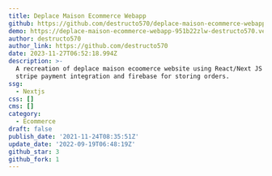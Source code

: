 ```yaml
---
title: Deplace Maison Ecommerce Webapp
github: https://github.com/destructo570/deplace-maison-ecommerce-webapp
demo: https://deplace-maison-ecommerce-webapp-951b22zlw-destructo570.vercel.app/
author: destructo570
author_link: https://github.com/destructo570
date: 2023-11-27T06:52:18.994Z
description: >-
  A recreation of deplace maison ecoomerce website using React/Next JS with
  stripe payment integration and firebase for storing orders.
ssg:
  - Nextjs
css: []
cms: []
category:
  - Ecommerce
draft: false
publish_date: '2021-11-24T08:35:51Z'
update_date: '2022-09-19T06:48:19Z'
github_star: 3
github_fork: 1
---
```

